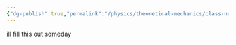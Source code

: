 ```yaml
---
{"dg-publish":true,"permalink":"/physics/theoretical-mechanics/class-notes/concepts/lagrangian/"}
---
```


ill fill this out someday
